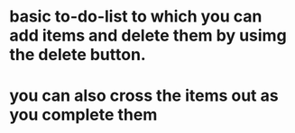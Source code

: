 # basic to-do-list to which you can add items and delete them by usimg the delete button.
# you can also cross the items out as you complete them
